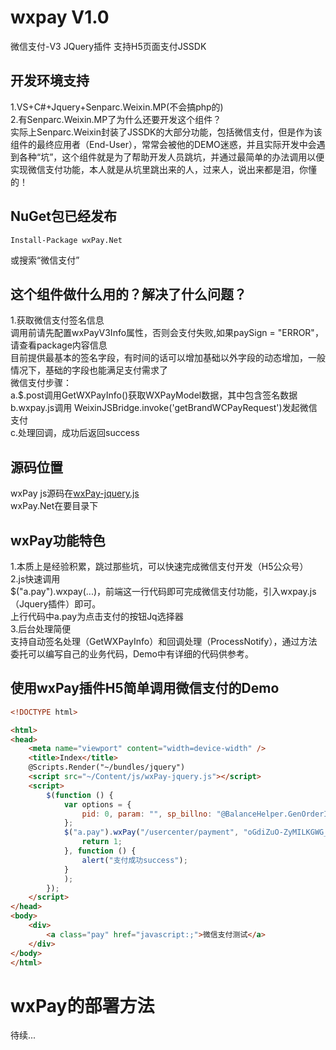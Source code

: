 # wxpay V1.0
微信支付-V3 JQuery插件 支持H5页面支付JSSDK
## 开发环境支持
1.VS+C#+Jquery+Senparc.Weixin.MP(不会搞php的)<br />
2.有Senparc.Weixin.MP了为什么还要开发这个组件？<br />
  实际上Senparc.Weixin封装了JSSDK的大部分功能，包括微信支付，但是作为该组件的最终应用者（End-User），常常会被他的DEMO迷惑，并且实际开发中会遇到各种“坑”，这个组件就是为了帮助开发人员跳坑，并通过最简单的办法调用以便实现微信支付功能，本人就是从坑里跳出来的人，过来人，说出来都是泪，你懂的！
## NuGet包已经发布
```nuget
Install-Package wxPay.Net
```
或搜索“微信支付”
## 这个组件做什么用的？解决了什么问题？
1.获取微信支付签名信息<br />
    调用前请先配置wxPayV3Info属性，否则会支付失败,如果paySign = "ERROR"，请查看package内容信息<br />
    目前提供最基本的签名字段，有时间的话可以增加基础以外字段的动态增加，一般情况下，基础的字段也能满足支付需求了<br />
    微信支付步骤：<br />
    a.$.post调用GetWXPayInfo()获取WXPayModel数据，其中包含签名数据<br />
    b.wxpay.js调用 WeixinJSBridge.invoke('getBrandWCPayRequest')发起微信支付<br />
    c.处理回调，成功后返回success<br />
## 源码位置
  wxPay js源码在[wxPay-jquery.js](https://github.com/szoliver/wxpay/blob/master/WebApp/Scripts/wxPay-jquery.js)<br />
  wxPay.Net在要目录下<br />
## wxPay功能特色
   1.本质上是经验积累，跳过那些坑，可以快速完成微信支付开发（H5公众号）<br />
   2.js快速调用<br />
   $("a.pay").wxpay(...)，前端这一行代码即可完成微信支付功能，引入wxpay.js（Jquery插件）即可。<br />
   上行代码中a.pay为点击支付的按钮Jq选择器 <br />
   3.后台处理简便<br />
   支持自动签名处理（GetWXPayInfo）和回调处理（ProcessNotify），通过方法委托可以编写自己的业务代码，Demo中有详细的代码供参考。<br />
   
## 使用wxPay插件H5简单调用微信支付的Demo
```html
<!DOCTYPE html>

<html>
<head>
    <meta name="viewport" content="width=device-width" />
    <title>Index</title>
    @Scripts.Render("~/bundles/jquery")
    <script src="~/Content/js/wxPay-jquery.js"></script>
    <script>
        $(function () {
            var options = {
                pid: 0, param: "", sp_billno: "@BalanceHelper.GenOrderId()", desc: "这是一个测试支付"
            };
            $("a.pay").wxPay("/usercenter/payment", "oGdiZuO-ZyMILKGWG_5ZXC6rSSoE", options, function () {
                return 1;
            }, function () {
                alert("支付成功success");
            }
            );
        });
    </script>
</head>
<body>
    <div>
        <a class="pay" href="javascript:;">微信支付测试</a>
    </div>
</body>
</html>
```
# wxPay的部署方法
待续...
